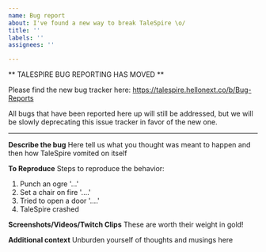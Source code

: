```yaml
---
name: Bug report
about: I've found a new way to break TaleSpire \o/
title: ''
labels: ''
assignees: ''

---
```


** TALESPIRE BUG REPORTING HAS MOVED **

Please find the new bug tracker here: https://talespire.hellonext.co/b/Bug-Reports

All bugs that have been reported here up will still be addressed, but we will be slowly deprecating this issue tracker in favor of the new one.

---

**Describe the bug**
Here tell us what you thought was meant to happen and then how TaleSpire vomited on itself

**To Reproduce**
Steps to reproduce the behavior:
1. Punch an ogre '...'
2. Set a chair on fire '....'
3. Tried to open a door '....'
4. TaleSpire crashed

**Screenshots/Videos/Twitch Clips**
These are worth their weight in gold!

**Additional context**
Unburden yourself of thoughts and musings here
